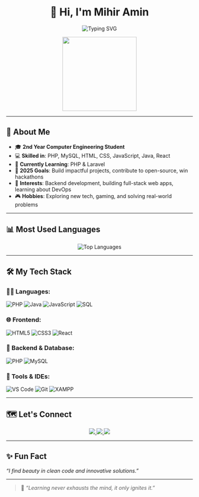 <h1 align="center">👋 Hi, I'm Mihir Amin</h1>

<p align="center">
  <img src="https://readme-typing-svg.demolab.com?font=Fira+Code&pause=1000&center=true&vCenter=true&width=445&lines=PHP+Developer+%7C+Backend+Enthusiast;Problem+Solver+%7C+Hackathon+Explorer;Loves+Clean+Code+and+Learning+New+Tech" alt="Typing SVG" />
</p>

<p align="center">
  <img src="https://media.giphy.com/media/qgQUggAC3Pfv687qPC/giphy.gif" width="200"/>
</p>

---

## 🌟 About Me

- 🎓 **2nd Year Computer Engineering Student**
- 💻 **Skilled in**: PHP, MySQL, HTML, CSS, JavaScript, Java, React
- 🌱 **Currently Learning**: PHP & Laravel  
- 🎯 **2025 Goals**: Build impactful projects, contribute to open-source, win hackathons  
- 🧠 **Interests**: Backend development, building full-stack web apps, learning about DevOps  
- 🎮 **Hobbies**: Exploring new tech, gaming, and solving real-world problems

---

## 📊 Most Used Languages

<p align="center">
  <img src="https://github-readme-stats.vercel.app/api/top-langs/?username=MihirAmin2006&layout=compact&theme=radical" alt="Top Languages" />
</p>

---

## 🛠️ My Tech Stack

### 👨‍💻 Languages:
![PHP](https://img.shields.io/badge/PHP-%23777BB4.svg?style=for-the-badge&logo=php&logoColor=white)
![Java](https://img.shields.io/badge/Java-%23ED8B00.svg?style=for-the-badge&logo=java&logoColor=white)
![JavaScript](https://img.shields.io/badge/JavaScript-%23F7DF1E.svg?style=for-the-badge&logo=javascript&logoColor=black)
![SQL](https://img.shields.io/badge/SQL-%2307405e.svg?style=for-the-badge&logo=postgresql&logoColor=white)

### 🌐 Frontend:
![HTML5](https://img.shields.io/badge/HTML5-%23E34F26.svg?style=for-the-badge&logo=html5&logoColor=white)
![CSS3](https://img.shields.io/badge/CSS3-%231572B6.svg?style=for-the-badge&logo=css3&logoColor=white)
![React](https://img.shields.io/badge/React-%2361DAFB.svg?style=for-the-badge&logo=react&logoColor=black)

### 🔧 Backend & Database:
![PHP](https://img.shields.io/badge/PHP-%23777BB4.svg?style=for-the-badge&logo=php&logoColor=white)
![MySQL](https://img.shields.io/badge/MySQL-%2300f.svg?style=for-the-badge&logo=mysql&logoColor=white)

### 🧰 Tools & IDEs:
![VS Code](https://img.shields.io/badge/VS%20Code-%23007ACC.svg?style=for-the-badge&logo=visual-studio-code&logoColor=white)
![Git](https://img.shields.io/badge/Git-%23F05033.svg?style=for-the-badge&logo=git&logoColor=white)
![XAMPP](https://img.shields.io/badge/XAMPP-%23FB7A24.svg?style=for-the-badge&logo=xampp&logoColor=white)

---

## 🗺️ Let's Connect

<p align="center">
  <a href="https://linkedin.com/in/mihiramin" target="_blank">
    <img src="https://img.shields.io/badge/LinkedIn-%230077B5.svg?style=for-the-badge&logo=linkedin&logoColor=white" />
  </a>
  <a href="mailto:mihiramin.dev@gmail.com">
    <img src="https://img.shields.io/badge/Gmail-D14836?style=for-the-badge&logo=gmail&logoColor=white" />
  </a>
  <a href="https://github.com/MihirAmin2006">
    <img src="https://img.shields.io/badge/GitHub-%23121011.svg?style=for-the-badge&logo=github&logoColor=white" />
  </a>
</p>

---

## ✨ Fun Fact
_“I find beauty in clean code and innovative solutions.”_

---

> 🚀 *“Learning never exhausts the mind, it only ignites it.”*

